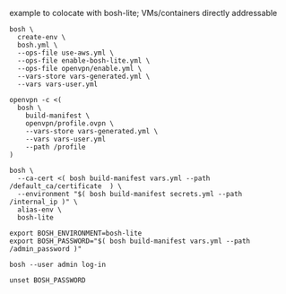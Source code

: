 example to colocate with bosh-lite; VMs/containers directly addressable

    bosh \
      create-env \
      bosh.yml \
      --ops-file use-aws.yml \
      --ops-file enable-bosh-lite.yml \
      --ops-file openvpn/enable.yml \
      --vars-store vars-generated.yml \
      --vars vars-user.yml

    openvpn -c <(
      bosh \
        build-manifest \
        openvpn/profile.ovpn \
        --vars-store vars-generated.yml \
        --vars vars-user.yml
        --path /profile
    )

    bosh \
      --ca-cert <( bosh build-manifest vars.yml --path /default_ca/certificate  ) \
      --environment "$( bosh build-manifest secrets.yml --path /internal_ip )" \
      alias-env \
      bosh-lite

    export BOSH_ENVIRONMENT=bosh-lite
    export BOSH_PASSWORD="$( bosh build-manifest vars.yml --path /admin_password )"

    bosh --user admin log-in

    unset BOSH_PASSWORD
